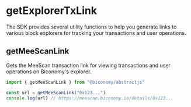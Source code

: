 # getExplorerTxLink

The SDK provides several utility functions to help you generate links to various block explorers for tracking your transactions and user operations.

## getMeeScanLink

Gets the MeeScan transaction link for viewing transactions and user operations on Biconomy's explorer.

```typescript
import { getMeeScanLink } from "@biconomy/abstractjs"

const url = getMeeScanLink("0x123...")
console.log(url) // https://meescan.biconomy.io/details/0x123...
```
